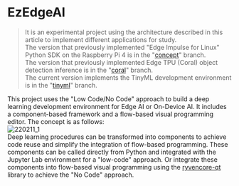 # EzEdgeAI  
  
> It is an experimental project using the architecture described in this article to implement different applications for study.  
> The version that previously implemented "Edge Impulse for Linux" Python SDK on the Raspberry Pi 4 is in the "[concept](https://github.com/on-device-ai/EzEdgeAI/tree/concept)" branch.  
> The version that previously implemented Edge TPU (Coral) object detection inference is in the "[coral](https://github.com/on-device-ai/EzEdgeAI/tree/coral)" branch.  
> The current version implements the TinyML development environment is in the "[tinyml](https://github.com/on-device-ai/EzEdgeAI/tree/tinyml)" branch.  
  
This project uses the "Low Code/No Code" approach to build a deep learning development environment for Edge AI or On-Device AI. It includes a component-based framework and a flow-based visual programming editor. The concept is as follows:  
![220211_1](https://user-images.githubusercontent.com/44540872/153596578-665c400e-1d4e-436d-a628-d79644464f24.png)  
Deep learning procedures can be transformed into components to achieve code reuse and simplify the integration of flow-based programming. These components can be called directly from Python and integrated with the Jupyter Lab environment for a "low-code" approach. Or integrate these components into flow-based visual programming using the [ryvencore-qt](https://github.com/leon-thomm/ryvencore-qt) library to achieve the "No Code" approach.  